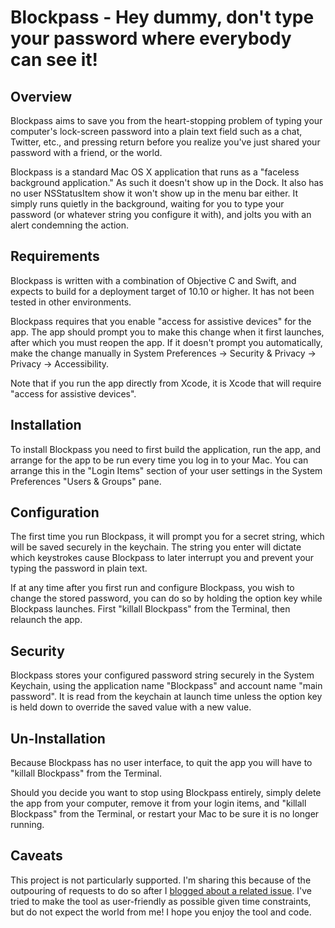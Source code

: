 Blockpass - Hey dummy, don't type your password where everybody can see it!
===========================================================================

Overview
--------

Blockpass aims to save you from the heart-stopping problem of typing your computer's lock-screen password into a plain text field such as a chat, Twitter, etc., and pressing return before you realize you've just shared your password with a friend, or the world.

Blockpass is a standard Mac OS X application that runs as a "faceless background application." As such it doesn't show up in the Dock. It also has no user NSStatusItem show it won't show up in the menu bar either. It simply runs quietly in the background, waiting for you to type your password (or whatever string you configure it with), and jolts you with an alert condemning the action.

Requirements
------------

Blockpass is written with a combination of Objective C and Swift, and expects to build for a deployment target of 10.10 or higher. It has not been tested in other environments.

Blockpass requires that you enable "access for assistive devices" for the app. The app should prompt you to make this change when it first launches, after which you must reopen the app. If it doesn't prompt you automatically, make the change manually in System Preferences -> Security & Privacy -> Privacy -> Accessibility.

Note that if you run the app directly from Xcode, it is Xcode that will require "access for assistive devices".

Installation
------------

To install Blockpass you need to first build the application, run the app, and arrange for the app to be run every time you log in to your Mac. You can arrange this in the "Login Items" section of your user settings in the System Preferences "Users & Groups" pane.

Configuration
-------------

The first time you run Blockpass, it will prompt you for a secret string, which will be saved securely in the keychain. The string you enter will dictate which keystrokes cause Blockpass to later interrupt you and prevent your typing the password in plain text. 

If at any time after you first run and configure Blockpass, you wish to change the stored password, you can do so by holding the option key while Blockpass launches. First "killall Blockpass" from the Terminal, then relaunch the app.

Security
--------

Blockpass stores your configured password string securely in the System Keychain, using the application name "Blockpass" and account name "main password". It is read from the keychain at launch time unless the option key is held down to override the saved value with a new value.

Un-Installation
---------------

Because Blockpass has no user interface, to quit the app you will have to "killall Blockpass" from the Terminal.

Should you decide you want to stop using Blockpass entirely, simply delete the app from your computer, remove it from your login items, and "killall Blockpass" from the Terminal, or restart your Mac to be sure it is no longer running.

Caveats
-------

This project is not particularly supported. I'm sharing this because of the outpouring of requests to do so after I [blogged about a related issue](http://bitsplitting.org/2014/12/09/insecure-keyboard-entry/). I've tried to make the tool as user-friendly as possible given time constraints, but do not expect the world from me! I hope you enjoy the tool and code.
